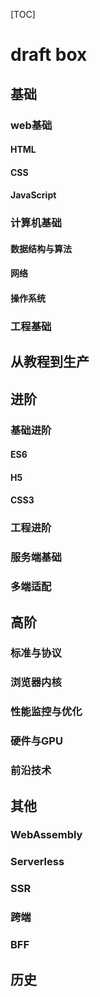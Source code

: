 [TOC]
# draft box
## 基础
### web基础
#### HTML
#### CSS
#### JavaScript
### 计算机基础
#### 数据结构与算法
#### 网络
#### 操作系统
### 工程基础

## 从教程到生产

## 进阶
### 基础进阶
#### ES6
#### H5
#### CSS3
### 工程进阶
### 服务端基础
### 多端适配

## 高阶
### 标准与协议
### 浏览器内核
### 性能监控与优化
### 硬件与GPU
### 前沿技术

## 其他
### WebAssembly
### Serverless
### SSR
### 跨端
### BFF

## 历史

